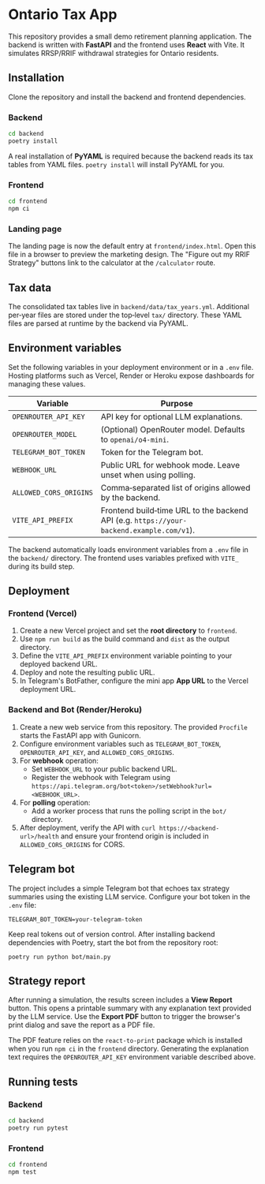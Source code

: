 # Ontario Tax App

This repository provides a small demo retirement planning application.  The
backend is written with **FastAPI** and the frontend uses **React** with Vite.
It simulates RRSP/RRIF withdrawal strategies for Ontario residents.

## Installation

Clone the repository and install the backend and frontend dependencies.

### Backend

```bash
cd backend
poetry install
```

A real installation of **PyYAML** is required because the backend reads its tax
tables from YAML files.  `poetry install` will install PyYAML for you.

### Frontend

```bash
cd frontend
npm ci
```

### Landing page

The landing page is now the default entry at `frontend/index.html`.  Open this
file in a browser to preview the marketing design.  The "Figure out my RRIF
Strategy" buttons link to the calculator at the `/calculator` route.

## Tax data

The consolidated tax tables live in `backend/data/tax_years.yml`.  Additional
per‑year files are stored under the top‑level `tax/` directory.  These YAML files
are parsed at runtime by the backend via PyYAML.

## Environment variables

Set the following variables in your deployment environment or in a `.env` file.  Hosting platforms such as Vercel, Render or Heroku expose dashboards for managing these values.

| Variable | Purpose |
| -------- | ------- |
| `OPENROUTER_API_KEY` | API key for optional LLM explanations. |
| `OPENROUTER_MODEL` | (Optional) OpenRouter model. Defaults to `openai/o4-mini`. |
| `TELEGRAM_BOT_TOKEN` | Token for the Telegram bot. |
| `WEBHOOK_URL` | Public URL for webhook mode. Leave unset when using polling. |
| `ALLOWED_CORS_ORIGINS` | Comma‑separated list of origins allowed by the backend. |
| `VITE_API_PREFIX` | Frontend build‑time URL to the backend API (e.g. `https://your-backend.example.com/v1`). |

The backend automatically loads environment variables from a `.env` file in the `backend/` directory.  The frontend uses variables prefixed with `VITE_` during its build step.

## Deployment

### Frontend (Vercel)

1. Create a new Vercel project and set the **root directory** to `frontend`.
2. Use `npm run build` as the build command and `dist` as the output directory.
3. Define the `VITE_API_PREFIX` environment variable pointing to your deployed backend URL.
4. Deploy and note the resulting public URL.
5. In Telegram's BotFather, configure the mini app **App URL** to the Vercel deployment URL.

### Backend and Bot (Render/Heroku)

1. Create a new web service from this repository.  The provided `Procfile` starts the FastAPI app with Gunicorn.
2. Configure environment variables such as `TELEGRAM_BOT_TOKEN`, `OPENROUTER_API_KEY`, and `ALLOWED_CORS_ORIGINS`.
3. For **webhook** operation:
   - Set `WEBHOOK_URL` to your public backend URL.
   - Register the webhook with Telegram using `https://api.telegram.org/bot<token>/setWebhook?url=<WEBHOOK_URL>`.
4. For **polling** operation:
   - Add a worker process that runs the polling script in the `bot/` directory.
5. After deployment, verify the API with `curl https://<backend-url>/health` and ensure your frontend origin is included in `ALLOWED_CORS_ORIGINS` for CORS.

## Telegram bot

The project includes a simple Telegram bot that echoes tax strategy summaries
using the existing LLM service. Configure your bot token in the `.env` file:

```
TELEGRAM_BOT_TOKEN=your-telegram-token
```

Keep real tokens out of version control. After installing backend dependencies
with Poetry, start the bot from the repository root:

```
poetry run python bot/main.py
```

## Strategy report

After running a simulation, the results screen includes a **View Report**
button.  This opens a printable summary with any explanation text provided by
the LLM service.  Use the **Export PDF** button to trigger the browser's print
dialog and save the report as a PDF file.

The PDF feature relies on the `react-to-print` package which is installed when
you run `npm ci` in the `frontend` directory.  Generating the explanation text
requires the `OPENROUTER_API_KEY` environment variable described above.

## Running tests

### Backend

```bash
cd backend
poetry run pytest
```

### Frontend

```bash
cd frontend
npm test
```
